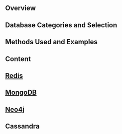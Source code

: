 ## Overview

## Database Categories and Selection

## Methods Used and Examples

## Content

## [Redis](Redis/Redis_Main.md)

## [MongoDB](MongoDB/Mongo_Main.md)

## [Neo4j](Neo4j/Neo4j_Main.md)

## Cassandra



